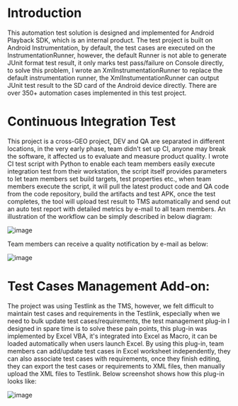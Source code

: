 # Introduction
This automation test solution is designed and implemented for Android Playback SDK, which is an internal product. The test project is built on Android Instrumentation, by default, the test cases are executed on the InstrumentationRunner, however, the default Runner is not able to generate JUnit format test result, it only marks test pass/failure on Console directly, to solve this problem, I wrote an XmlInstrumentationRunner to replace the default instrumentation runner, the XmlInstumentationRunner can output JUnit test result to the SD card of the Android device directly. There are over 350+ automation cases implemented in this test project.
 
# Continuous Integration Test
This project is a cross-GEO project, DEV and QA are separated in different locations, in the very early phase, team didn't set up CI, anyone may break the software, it affected us to evaluate and measure product quality. I wrote CI test script with Python to enable each team members easily execute integration test from their workstation, the script itself provides parameters to let team members set build targets, test properties etc., when team members execute the script, it will pull the latest product code and QA code from the code repository, build the artifacts and test APK, once the test completes, the tool will upload test result to TMS automatically and send out an auto test report with detailed metrics by e-mail to all team members. An illustration of the workflow can be simply described in below diagram:

![image](https://github.com/holphi/AndroidPlaybackSDK_QA/blob/master/resources/CI.jpg)

Team members can receive a quality notification by e-mail as below:

![image](https://github.com/holphi/AndroidPlaybackSDK_QA/blob/master/resources/CI_Report.jpg)
 
# Test Cases Management Add-on:
The project was using Testlink as the TMS, however, we felt difficult to maintain test cases and requirements in the Testlink, especially when we need to bulk update test cases/requirements, the test management plug-in I designed in spare time is to solve these pain points, this plug-in was implemented by Excel VBA, it's integrated into Excel as Macro, it can be loaded automatically when users launch Excel. By using this plug-in, team members can add/update test cases in Excel worksheet independently, they can also associate test cases with requirements, once they finish editing, they can export the test cases or requirements to XML files, then manually upload the XML files to Testlink. Below screenshot shows how this plug-in looks like:

![image](https://github.com/holphi/AndroidPlaybackSDK_QA/blob/master/resources/IF_PlugIn.jpg)
